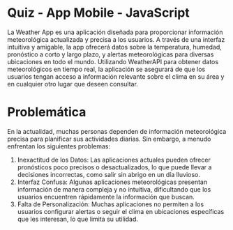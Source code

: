 # Quiz - App Mobile - JavaScript

La Weather App es una aplicación diseñada para proporcionar información meteorológica actualizada y
precisa a los usuarios. A través de una interfaz intuitiva y amigable, la app ofrecerá datos sobre la temperatura,
humedad, pronóstico a corto y largo plazo, y alertas meteorológicas para diversas ubicaciones en todo el
mundo. Utilizando WeatherAPI para obtener datos meteorológicos en tiempo real, la aplicación se asegurará
de que los usuarios tengan acceso a información relevante sobre el clima en su área y en cualquier otro lugar
que deseen consultar.


# Problemática

En la actualidad, muchas personas dependen de información meteorológica precisa para planificar sus
actividades diarias. Sin embargo, a menudo enfrentan los siguientes problemas:

1. Inexactitud de los Datos: Las aplicaciones actuales pueden ofrecer pronósticos poco precisos o
desactualizados, lo que puede llevar a decisiones incorrectas, como salir sin abrigo en un día lluvioso.
2. Interfaz Confusa: Algunas aplicaciones meteorológicas presentan información de manera compleja y no
intuitiva, dificultando que los usuarios encuentren rápidamente la información que buscan.
3. Falta de Personalización: Muchas aplicaciones no permiten a los usuarios configurar alertas o seguir el
clima en ubicaciones específicas que les interesan, lo que limita su utilidad.
